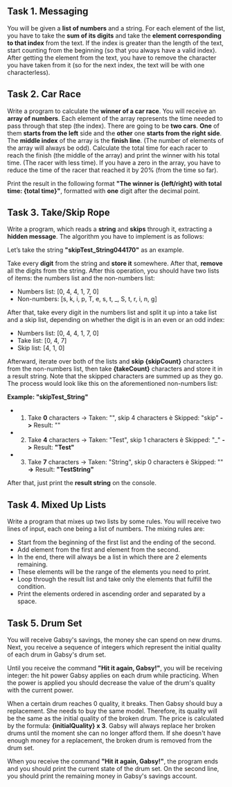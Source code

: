 ## Task 1. Messaging

You will be given a **list of numbers** and a string. For each element of the list, you have to take the **sum of its digits** and take the **element corresponding to that index** from the text. If the index is greater than the length of the text, start counting from the beginning (so that you always have a valid index). After getting the element from the text, you have to remove the character you have taken from it (so for the next index, the text will be with one characterless).



## Task 2. Car Race

Write a program to calculate the **winner of a car race**. You will receive an **array of numbers**. Each element of the array represents the time needed to pass through that step (the index). There are going to be **two cars**. **One** of them **starts from the left** side and the **other** one **starts from the right side**. The **middle index** of the array is the **finish line**. (The number of elements of the array will always be odd). Calculate the total time for each racer to reach the finish (the middle of the array) and print the winner with his total time. (The racer with less time). If you have a zero in the array, you have to reduce the time of the racer that reached it by 20% (from the time so far).

Print the result in the following format **"The winner is {left/right} with total time: {total time}"**, formatted with **one** digit after the decimal point.



## Task 3. Take/Skip Rope

Write a program, which reads a **string** and **skips** through it, extracting a **hidden message**. The algorithm you have to implement is as follows:

Let’s take the string **"skipTest_String044170"** as an example.

Take every **digit** from the string and **store it** somewhere. After that, **remove** all the digits from the string. After this operation, you should have two lists of items: the numbers list and the non-numbers list:

- Numbers list: [0, 4, 4, 1, 7, 0]
- Non-numbers: [s, k, i, p, T, e, s, t, _, S, t, r, i, n, g]

After that, take every digit in the numbers list and split it up into a take list and a skip list, depending on whether the digit is in an even or an odd index:
- Numbers list: [0, 4, 4, 1, 7, 0]
- Take list: [0, 4, 7]
- Skip list: [4, 1, 0]

Afterward, iterate over both of the lists and **skip {skipCount}** characters from the non-numbers list, then take **{takeCount}** characters and store it in a result string. Note that the skipped characters are summed up as they go. The process would look like this on the aforementioned non-numbers list:

**Example: "skipTest_String"**

- 1. Take **0** characters -> Taken: "", skip 4 characters è Skipped: "skip" **->** Result: ""
- 2. Take **4** characters -> Taken: "Test", skip 1 characters è Skipped: "_" **->** Result: **"Test"**
- 3. Take **7** characters -> Taken: "String", skip 0 characters è Skipped: "" **->** Result: **"TestString"**

After that, just print the **result string** on the console.



## Task 4. Mixed Up Lists

Write a program that mixes up two lists by some rules. You will receive two lines of input, each one being a list of numbers. The mixing rules are:

- Start from the beginning of the first list and the ending of the second.
- Add element from the first and element from the second.
- In the end, there will always be a list in which there are 2 elements remaining.
- These elements will be the range of the elements you need to print.
- Loop through the result list and take only the elements that fulfill the condition.
- Print the elements ordered in ascending order and separated by a space.



## Task 5. Drum Set

You will receive Gabsy's savings, the money she can spend on new drums. Next, you receive a sequence of integers which represent the initial quality of each drum in Gabsy's drum set.

Until you receive the command **"Hit it again, Gabsy!"**, you will be receiving integer: the hit power Gabsy applies on each drum while practicing. When the power is applied you should decrease the value of the drum's quality with the current power.

When a certain drum reaches 0 quality, it breaks. Then Gabsy should buy a replacement. She needs to buy the same model. Therefore, its quality will be the same as the initial quality of the broken drum. The price is calculated by the formula: **{initialQuality} x 3**. Gabsy will always replace her broken drums until the moment she can no longer afford them. If she doesn't have enough money for a replacement, the broken drum is removed from the drum set.

When you receive the command **"Hit it again, Gabsy!"**, the program ends and you should print the current state of the drum set. On the second line, you should print the remaining money in Gabsy's savings account.